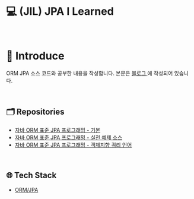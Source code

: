 # :computer: (JIL) JPA I Learned

</br>

# 🔔 Introduce
ORM JPA 소스 코드와 공부한 내용을 작성합니다.
본문은 [ 블로그 ](https://drg2524.tistory.com/)에 작성되어 있습니다.

<br>

## 🗂️ Repositories  

- [ 자바 ORM 표준 JPA 프로그래밍 - 기본 ](https://github.com/KiHwanY/JPA_Basic)
- [ 자바 ORM 표준 JPA 프로그래밍 - 실전 예제 소스 ](https://github.com/KiHwanY/JPA_Example_Shop)
- [ 자바 ORM 표준 JPA 프로그래밍 - 객체지향 쿼리 언어 ](https://github.com/KiHwanY/JPA_JPQL)

<br>

## 🌐 Tech Stack

- [ ORM/JPA ](https://drg2524.tistory.com/category/%5B%20ORM%20%5D/JPA)

<br>
